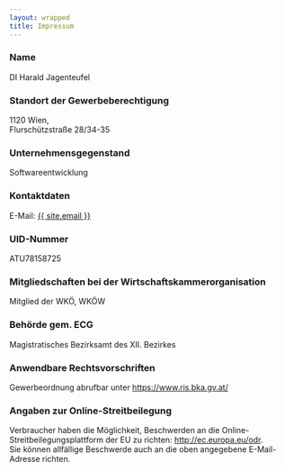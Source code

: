 ```yaml
---
layout: wrapped
title: Impressum
---
```


<h3>Name</h3>
DI Harald Jagenteufel

<h3>Standort der Gewerbeberechtigung</h3>
1120 Wien,<br>
Flurschützstraße 28/34-35

<h3>Unternehmensgegenstand</h3>
Softwareentwicklung

<h3>Kontaktdaten</h3>
E-Mail: <a class="u-email" href="mailto:{{ site.email }}">{{ site.email }}</a>

<h3>UID-Nummer</h3>
ATU78158725

<h3>Mitgliedschaften bei der Wirtschaftskammerorganisation</h3>
Mitglied der WKÖ, WKÖW

<h3>Behörde gem. ECG</h3>
Magistratisches Bezirksamt des XII. Bezirkes

<h3>Anwendbare Rechtsvorschriften</h3>
Gewerbeordnung abrufbar unter <a href="https://www.ris.bka.gv.at/" target="_BLANK">https://www.ris.bka.gv.at/</a>

<h3>Angaben zur Online-Streitbeilegung</h3>
Verbraucher haben die Möglichkeit, Beschwerden an die Online-Streitbeilegungsplattform der EU zu richten: <a href="http://ec.europa.eu/odr" target="_BLANK">http://ec.europa.eu/odr</a>. <br>
Sie können allfällige Beschwerde auch an die oben angegebene E-Mail-Adresse richten.

